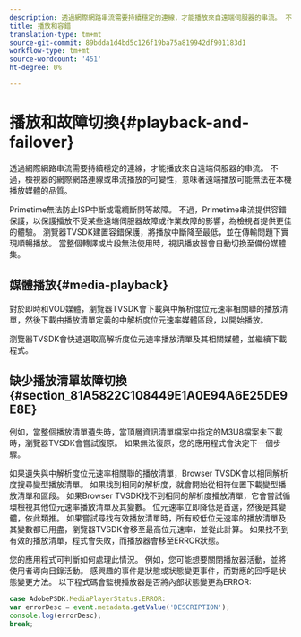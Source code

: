 ```yaml
---
description: 透過網際網路串流需要持續穩定的連線，才能播放來自遠端伺服器的串流。 不過，檢視器的網際網路連線或串流播放的可變性，意味著遠端播放可能無法在本機播放媒體的品質。
title: 播放和容錯
translation-type: tm+mt
source-git-commit: 89bdda1d4bd5c126f19ba75a819942df901183d1
workflow-type: tm+mt
source-wordcount: '451'
ht-degree: 0%

---
```



# 播放和故障切換{#playback-and-failover}

透過網際網路串流需要持續穩定的連線，才能播放來自遠端伺服器的串流。 不過，檢視器的網際網路連線或串流播放的可變性，意味著遠端播放可能無法在本機播放媒體的品質。

Primetime無法防止ISP中斷或電纜斷開等故障。 不過，Primetime串流提供容錯保護，以保護播放不受某些遠端伺服器故障或作業故障的影響，為檢視者提供更佳的體驗。 瀏覽器TVSDK建置容錯保護，將播放中斷降至最低，並在傳輸問題下實現順暢播放。 當整個轉譯或片段無法使用時，視訊播放器會自動切換至備份媒體集。

## 媒體播放{#media-playback}

對於即時和VOD媒體，瀏覽器TVSDK會下載與中解析度位元速率相關聯的播放清單，然後下載由播放清單定義的中解析度位元速率媒體區段，以開始播放。

瀏覽器TVSDK會快速選取高解析度位元速率播放清單及其相關媒體，並繼續下載程式。

## 缺少播放清單故障切換{#section_81A5822C108449E1A0E94A6E25DE9E8E}

例如，當整個播放清單遺失時，當頂層資訊清單檔案中指定的M3U8檔案未下載時，瀏覽器TVSDK會嘗試復原。 如果無法復原，您的應用程式會決定下一個步驟。

如果遺失與中解析度位元速率相關聯的播放清單，Browser TVSDK會以相同解析度搜尋變型播放清單。 如果找到相同的解析度，就會開始從相符位置下載變型播放清單和區段。 如果Browser TVSDK找不到相同的解析度播放清單，它會嘗試循環檢視其他位元速率播放清單及其變數。 位元速率立即降低是首選，然後是其變體，依此類推。 如果嘗試尋找有效播放清單時，所有較低位元速率的播放清單及其變數都已用盡，瀏覽器TVSDK會移至最高位元速率，並從此計算。 如果找不到有效的播放清單，程式會失敗，而播放器會移至ERROR狀態。

您的應用程式可判斷如何處理此情況。 例如，您可能想要關閉播放器活動，並將使用者導向目錄活動。 感興趣的事件是狀態或狀態變更事件，而對應的回呼是狀態變更方法。 以下程式碼會監視播放器是否將內部狀態變更為ERROR:

```js
case AdobePSDK.MediaPlayerStatus.ERROR:  
var errorDesc = event.metadata.getValue('DESCRIPTION'); 
console.log(errorDesc); 
break; 
```
